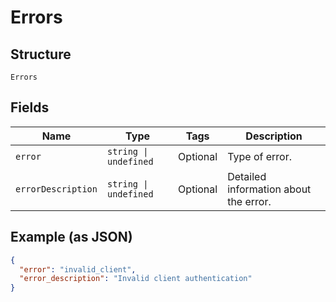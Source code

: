 
# Errors

## Structure

`Errors`

## Fields

| Name | Type | Tags | Description |
|  --- | --- | --- | --- |
| `error` | `string \| undefined` | Optional | Type of error. |
| `errorDescription` | `string \| undefined` | Optional | Detailed information about the error. |

## Example (as JSON)

```json
{
  "error": "invalid_client",
  "error_description": "Invalid client authentication"
}
```

